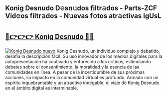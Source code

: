 ## Konig Desnudo D𝚎sn𝚞dos filtr𝚊dos - Parts-ZCF Vid𝚎os filtr𝚊dos - N𝚞evas f𝚘tos atr𝚊ctivas IgUsL

# <h2><a href="http://mb0r09.tromn.icu/?c=Konig+Desnudo">🔗👉👉👉 Konig Desnudo 🔗🔗</a></h2>

[![Konig Desnudo nuevo](https://i.imgur.com/pEAQMta.gif)](http://mb0r09.tromn.icu/?c=Konig+Desnudo)
Konig Desnudo, un individuo complejo y debatido, desafía la descripción fácil. Su uso innovador de los medios digitales para la autopresentación ha cautivado y enfurecido a los críticos, estimulando debates sobre el consentimiento, la moralidad y la esencia de las comunidades en línea. A pesar de la incertidumbre de sus próximas acciones, su impacto en la comunidad virtual es profundo. Armado con un espíritu inquebrantable y un atractivo innegable, el viaje de Konig Desnudo en el ámbito digital es interminable.
